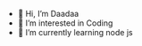 - 👋 Hi, I’m Daadaa
- 👀 I’m interested in Coding
- 🌱 I’m currently learning node js

<!---
Daadaa33/Daadaa33 is a ✨ special ✨ repository because its `README.md` (this file) appears on your GitHub profile.
You can click the Preview link to take a look at your changes.
--->

